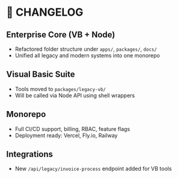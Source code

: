 # 🧾 CHANGELOG

## Enterprise Core (VB + Node)
- Refactored folder structure under `apps/`, `packages/`, `docs/`
- Unified all legacy and modern systems into one monorepo

## Visual Basic Suite
- Tools moved to `packages/legacy-vb/`
- Will be called via Node API using shell wrappers

## Monorepo
- Full CI/CD support, billing, RBAC, feature flags
- Deployment ready: Vercel, Fly.io, Railway

## Integrations
- New `/api/legacy/invoice-process` endpoint added for VB tools